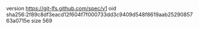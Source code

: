 version https://git-lfs.github.com/spec/v1
oid sha256:2f89c8df3eacd12f604f7f000733dd3c9409d548f8619aab2529085763a0715e
size 569
